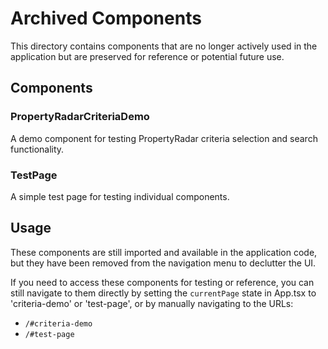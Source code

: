 # Archived Components

This directory contains components that are no longer actively used in the application but are preserved for reference or potential future use.

## Components

### PropertyRadarCriteriaDemo

A demo component for testing PropertyRadar criteria selection and search functionality.

### TestPage

A simple test page for testing individual components.

## Usage

These components are still imported and available in the application code, but they have been removed from the navigation menu to declutter the UI.

If you need to access these components for testing or reference, you can still navigate to them directly by setting the `currentPage` state in App.tsx to 'criteria-demo' or 'test-page', or by manually navigating to the URLs:

- `/#criteria-demo`
- `/#test-page`